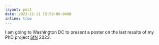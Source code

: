 ```yaml
---
layout: post
date: 2023-11-11 15:59:00-0400
inline: true
---
```


I am going to Washington DC to present a poster on the last results of my PhD project [SfN](https://www.sfn.org/) 2023.
